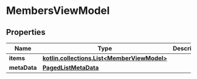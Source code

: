 
# MembersViewModel

## Properties
Name | Type | Description | Notes
------------ | ------------- | ------------- | -------------
**items** | [**kotlin.collections.List&lt;MemberViewModel&gt;**](MemberViewModel.md) |  |  [optional]
**metaData** | [**PagedListMetaData**](PagedListMetaData.md) |  |  [optional]



